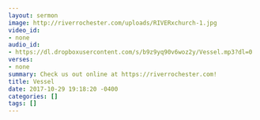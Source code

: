 ```yaml
---
layout: sermon
image: http://riverrochester.com/uploads/RIVERxchurch-1.jpg
video_id:
- none
audio_id:
- https://dl.dropboxusercontent.com/s/b9z9yq90v6woz2y/Vessel.mp3?dl=0
verses:
- none
summary: Check us out online at https://riverrochester.com!
title: Vessel
date: 2017-10-29 19:18:20 -0400
categories: []
tags: []
---
```

